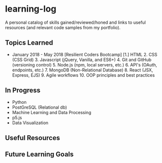 # learning-log
A personal catalog of skills gained/reviewed/honed and links to useful resources (and relevant code samples from my portfolio).  

## Topics Learned

* January 2018 - May 2018 [Resilient Coders Bootcamp]
    [1.] HTML
    2. CSS (CSS Grid)
    3. Javascript (jQuery, Vanilla, and ES6+)
    4. Git and GitHub (versioning control)
    5. Node.js (npm, local servers, etc.)
    6. API's (OAuth, endpoints, etc.)
    7. MongoDB (Non-Relational Database)
    8. React (JSX, Express, EJS)
    9. Agile workflows
    10. OOP principles and best practices


## In Progress

* Python
* PostGreSQL (Relational db)
* Machine Learning and Data Processing
* p5.js
* Data Visualization




## Useful Resources 






## Future Learning Goals
